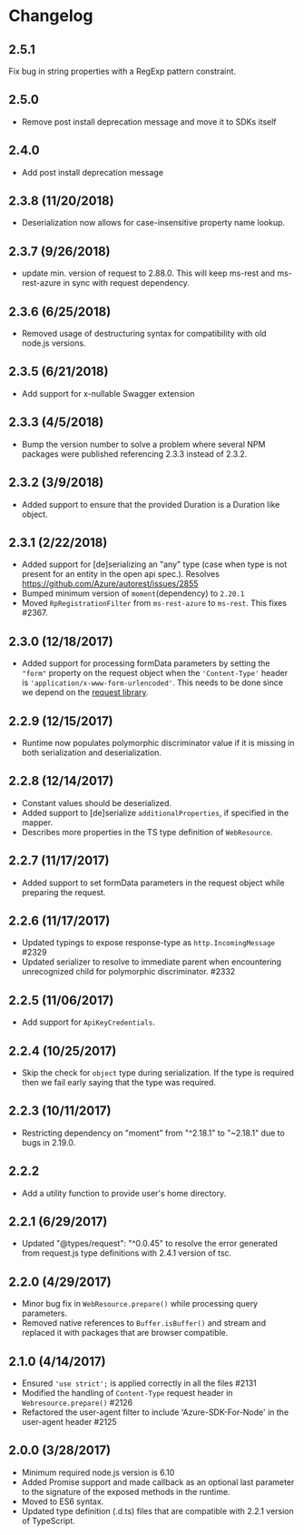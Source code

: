 # Changelog

## 2.5.1

Fix bug in string properties with a RegExp pattern constraint.

## 2.5.0

- Remove post install deprecation message and move it to SDKs itself

## 2.4.0

- Add post install deprecation message

## 2.3.8 (11/20/2018)

- Deserialization now allows for case-insensitive property name lookup.

## 2.3.7 (9/26/2018)

- update min. version of request to 2.88.0. This will keep ms-rest and ms-rest-azure in sync with request dependency.

## 2.3.6 (6/25/2018)

- Removed usage of destructuring syntax for compatibility with old node.js versions.

## 2.3.5 (6/21/2018)

- Add support for x-nullable Swagger extension

## 2.3.3 (4/5/2018)

- Bump the version number to solve a problem where several NPM packages were published referencing 2.3.3 instead of 2.3.2.

## 2.3.2 (3/9/2018)

- Added support to ensure that the provided Duration is a Duration like object.

## 2.3.1 (2/22/2018)

- Added support for [de]serializing an "any" type (case when type is not present for an entity in the open api spec.). Resolves https://github.com/Azure/autorest/issues/2855
- Bumped minimum version of `moment`(dependency) to `2.20.1`
- Moved `RpRegistrationFilter` from `ms-rest-azure` to `ms-rest`. This fixes #2367.

## 2.3.0 (12/18/2017)

- Added support for processing formData parameters by setting the `"form"` property on the request object when the `'Content-Type'` header is `'application/x-www-form-urlencoded'`. This needs to be done since we depend on the [request library](https://github.com/request/request#applicationx-www-form-urlencoded-url-encoded-forms).

## 2.2.9 (12/15/2017)

- Runtime now populates polymorphic discriminator value if it is missing in both serialization and deserialization.

## 2.2.8 (12/14/2017)

- Constant values should be deserialized.
- Added support to [de]serialize `additionalProperties`, if specified in the mapper.
- Describes more properties in the TS type definition of `WebResource`.

## 2.2.7 (11/17/2017)

- Added support to set formData parameters in the request object while preparing the request.

## 2.2.6 (11/17/2017)

- Updated typings to expose response-type as `http.IncomingMessage` #2329
- Updated serializer to resolve to immediate parent when encountering unrecognized child for polymorphic discriminator. #2332

## 2.2.5 (11/06/2017)

- Add support for `ApiKeyCredentials`.

## 2.2.4 (10/25/2017)

- Skip the check for `object` type during serialization. If the type is required then we fail early saying that the type was required.

## 2.2.3 (10/11/2017)

- Restricting dependency on "moment" from "^2.18.1" to "~2.18.1" due to bugs in 2.19.0.

## 2.2.2

- Add a utility function to provide user's home directory.

## 2.2.1 (6/29/2017)

- Updated "@types/request": "^0.0.45" to resolve the error generated from request.js type definitions with 2.4.1 version of tsc.

## 2.2.0 (4/29/2017)

- Minor bug fix in `WebResource.prepare()` while processing query parameters.
- Removed native references to `Buffer.isBuffer()` and stream and replaced it with packages that are browser compatible.

## 2.1.0 (4/14/2017)

- Ensured `'use strict';` is applied correctly in all the files #2131
- Modified the handling of `Content-Type` request header in `Webresource.prepare()` #2126
- Refactored the user-agent filter to include 'Azure-SDK-For-Node' in the user-agent header #2125

## 2.0.0 (3/28/2017)

- Minimum required node.js version is 6.10
- Added Promise support and made callback as an optional last parameter to the signature of the exposed methods in the runtime.
- Moved to ES6 syntax.
- Updated type definition (.d.ts) files that are compatible with 2.2.1 version of TypeScript.
